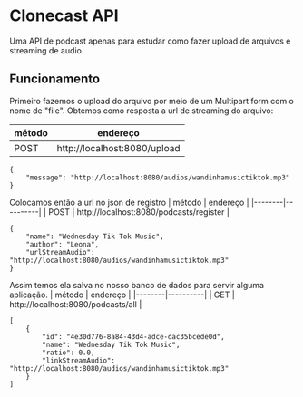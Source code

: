 # Clonecast API
Uma API de podcast apenas para estudar como fazer upload de arquivos e streaming de audio.

## Funcionamento
Primeiro fazemos o upload do arquivo por meio de um Multipart form com o nome de "file". Obtemos como resposta a url de streaming do arquivo:

| método | endereço |
|--------|----------|
| POST | http://localhost:8080/upload |

```
{
	"message": "http://localhost:8080/audios/wandinhamusictiktok.mp3"
}
```

Colocamos então a url no json de registro
| método | endereço |
|--------|----------|
| POST | http://localhost:8080/podcasts/register |
```
{
	"name": "Wednesday Tik Tok Music",
	"author": "Leona",
	"urlStreamAudio": "http://localhost:8080/audios/wandinhamusictiktok.mp3"
}
```

Assim temos ela salva no nosso banco de dados para servir alguma aplicação.
| método | endereço |
|--------|----------|
| GET | http://localhost:8080/podcasts/all |
```
[
	{
		"id": "4e30d776-8a84-43d4-adce-dac35bcede0d",
		"name": "Wednesday Tik Tok Music",
		"ratio": 0.0,
		"linkStreamAudio": "http://localhost:8080/audios/wandinhamusictiktok.mp3"
	}
]
```


